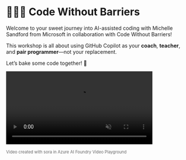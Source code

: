 # 👩‍💻💞 Code Without Barriers

Welcome to your sweet journey into AI-assisted coding with Michelle Sandford from Microsoft in collaboration with Code Without Barriers!

This workshop is all about using GitHub Copilot as your **coach**, **teacher**, and **pair programmer**—not your replacement.

Let’s bake some code together! 🧁

<!-- 
  This snippet embeds a video directly into your Markdown document.
  - `autoplay`: Starts the video automatically.
  - `loop`: Repeats the video forever, just like a GIF.
  - `muted`: Mutes the video, which is usually required for autoplay to work in browsers.
  - `playsinline`: Ensures the video plays inline on mobile devices.
  - `width`: (Optional) Controls the display size.
  Replace "your-video.mp4" with your actual video file path or URL.
-->
<video src="assets/20250708-111619-sora.mp4" autoplay loop muted playsinline width="400"></video>

<p style="font-size: 0.8em; color: #666;">Video created with sora in Azure AI Foundry Video Playground</p>